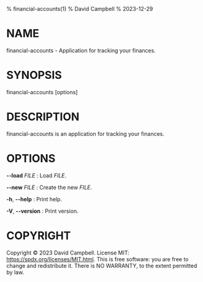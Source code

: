% financial-accounts(1)
% David Campbell
% 2023-12-29

# NAME

financial-accounts - Application for tracking your finances.

# SYNOPSIS

financial-accounts \[options\]

# DESCRIPTION

financial-accounts is an application for tracking your finances.

# OPTIONS

**\-\-load** _FILE_
: Load _FILE_.

**\-\-new** _FILE_
: Create the new _FILE_.

**-h**, **\-\-help**
: Print help.

**-V**, **\-\-version**
: Print version.

# COPYRIGHT

Copyright © 2023 David Campbell. License MIT: <https://spdx.org/licenses/MIT.html>.
This is free software: you are free to change and redistribute it.
There is NO WARRANTY, to the extent permitted by law.
